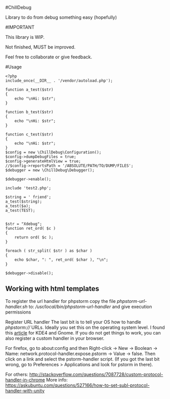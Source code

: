 #ChillDebug

Library to do from debug something easy (hopefully)

#IMPORTANT

This library is WIP.

Not finished, MUST be improved.

Feel free to collaborate or give feedback.

#Usage

```
<?php
include_once(__DIR__ . '/vendor/autoload.php');

function a_test($str)
{
    echo "\nHi: $str";
}

function b_test($str)
{
    echo "\nHi: $str";
}

function c_test($str)
{
    echo "\nHi: $str";
}
$config = new \ChillDebug\Configuration();
$config->dumpDebugFiles = true;
$config->generateHtmlView = true;
//$config->reportsPath = '/ABSOLUTE/PATH/TO/DUMP/FILES';
$debugger = new \ChillDebug\Debugger();

$debugger->enable();

include 'test2.php';

$string = ' friend';
a_test($string);
a_test($a);
a_test(TEST);


$str = "Xdebug";
function ret_ord( $c )
{
    return ord( $c );
}

foreach ( str_split( $str ) as $char )
{
    echo $char, ": ", ret_ord( $char ), "\n";
}

$debugger->disable();
```

Working with html templates
---------------------------

To register the url handler for phpstorm copy the file *phpstorm-url-handler.sh* to:
*/usr/local/bin/phpstorm-url-handler* and give execution permissions

Register URL handler
The last bit is to tell your OS how to handle *phpstorm://* URLs.
Ideally you set this on the operating system level.
I found this [article](http://pla.nette.org/en/how-open-files-in-ide-from-debugger#toc-kde-4) for KDE4 and Gnome.
If you do not get things to work, you can also register a custom handler in your browser.

For firefox, go to about:config and then Right-click -> New -> Boolean -> Name: network.protocol-handler.expose.pstorm -> Value -> false. Then click on a link and select the pstorm-handler script. (If you got the last bit wrong, go to Preferences > Applications and look for pstorm in there).

For others: http://stackoverflow.com/questions/7087728/custom-protocol-handler-in-chrome
More info: https://askubuntu.com/questions/527166/how-to-set-subl-protocol-handler-with-unity